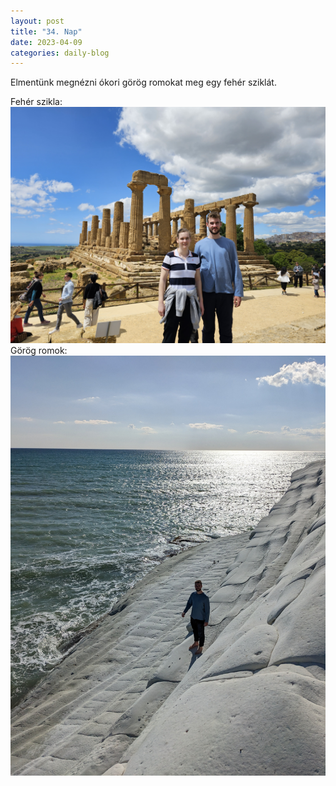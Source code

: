 ```yaml
---
layout: post
title: "34. Nap"
date: 2023-04-09
categories: daily-blog
---
```


Elmentünk megnézni ókori görög romokat meg egy fehér sziklát.

Fehér szikla: ![Görög](/2day34gorog.jpg)
Görög romok: ![Szikla](/2day34szikla.jpg)
